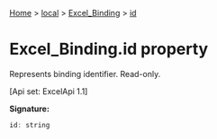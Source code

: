 [Home](./index) &gt; [local](local.md) &gt; [Excel\_Binding](local.excel_binding.md) &gt; [id](local.excel_binding.id.md)

# Excel\_Binding.id property

Represents binding identifier. Read-only. 

 \[Api set: ExcelApi 1.1\]

**Signature:**
```javascript
id: string
```
